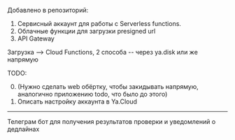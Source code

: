 Добавлено в репозиторий:

1. Сервисный аккаунт для работы с Serverless functions.
2. Облачные функции для загрузки presigned url
3. API Gateway

Загрузка --> Cloud Functions, 2 способа -- через ya.disk или же напрямую


TODO:

0. (Нужно сделать web обёртку, чтобы закидывать напрямую, аналогично приложению todo, что было до этого)
1. Описать настройку аккаунта в Ya.Cloud

---

Телеграм бот для получения результатов проверки и уведомлений о дедлайнах
